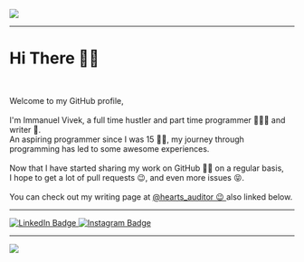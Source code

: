 <img src = "https://repository-images.githubusercontent.com/340868117/f2b32a00-cc75-11eb-8bf8-1bf1990e8868"
align = "center">

<hr>

<h1> Hi There 👋🏼 </h1>
<br>

Welcome to my GitHub profile, <br><br>
I'm Immanuel Vivek, a full time hustler and part time programmer 👨🏾‍💻 and writer 📝. <br>
An aspiring programmer since I was 15 🧒🏽, my journey through programming has led to some awesome experiences. <br>
<br>
Now that I have started sharing my work on GitHub 🤝🏼 on a regular basis,<br>
I hope to get a lot of pull requests 😉, and even more issues 😝.<br>
<br>
You can check out my writing page at <a href = "https://www.instagram.com/hearts_auditor/"> @hearts_auditor 😉 </a>
also linked below.
<br>

<hr>

<div id="badges">
  <a href="https://www.linkedin.com/in/immanuel-vivek-tirkey-9a5855227/">
    <img src="https://img.shields.io/badge/LinkedIn-blue?style=for-the-badge&logo=linkedin&logoColor=white" alt="LinkedIn Badge"/>
  </a>
  <a href="https://www.instagram.com/hearts_auditor/">
    <img src="https://img.shields.io/badge/Instagram-E4405F?style=for-the-badge&logo=instagram&logoColor=white" alt="Instagram Badge"/>
  </a>
</div>

<hr>

![](https://komarev.com/ghpvc/?username=DeStRoYeR-droid&color=green)
